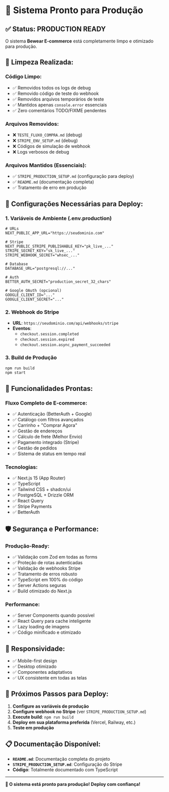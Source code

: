 # 🚀 Sistema Pronto para Produção

## ✅ **Status: PRODUCTION READY**

O sistema **Bewear E-commerce** está completamente limpo e otimizado para produção.

## 🧹 **Limpeza Realizada:**

### **Código Limpo:**

- ✅ Removidos todos os logs de debug
- ✅ Removido código de teste do webhook
- ✅ Removidos arquivos temporários de teste
- ✅ Mantidos apenas `console.error` essenciais
- ✅ Zero comentários TODO/FIXME pendentes

### **Arquivos Removidos:**

- ❌ `TESTE_FLUXO_COMPRA.md` (debug)
- ❌ `STRIPE_ENV_SETUP.md` (debug)
- ❌ Códigos de simulação de webhook
- ❌ Logs verbosos de debug

### **Arquivos Mantidos (Essenciais):**

- ✅ `STRIPE_PRODUCTION_SETUP.md` (configuração para deploy)
- ✅ `README.md` (documentação completa)
- ✅ Tratamento de erro em produção

## 🔧 **Configurações Necessárias para Deploy:**

### **1. Variáveis de Ambiente (.env.production)**

```env
# URLs
NEXT_PUBLIC_APP_URL="https://seudominio.com"

# Stripe
NEXT_PUBLIC_STRIPE_PUBLISHABLE_KEY="pk_live_..."
STRIPE_SECRET_KEY="sk_live_..."
STRIPE_WEBHOOK_SECRET="whsec_..."

# Database
DATABASE_URL="postgresql://..."

# Auth
BETTER_AUTH_SECRET="production_secret_32_chars"

# Google OAuth (opcional)
GOOGLE_CLIENT_ID="..."
GOOGLE_CLIENT_SECRET="..."
```

### **2. Webhook do Stripe**

- **URL**: `https://seudominio.com/api/webhooks/stripe`
- **Eventos**:
  - `checkout.session.completed`
  - `checkout.session.expired`
  - `checkout.session.async_payment_succeeded`

### **3. Build de Produção**

```bash
npm run build
npm start
```

## 🎯 **Funcionalidades Prontas:**

### **Fluxo Completo de E-commerce:**

- ✅ Autenticação (BetterAuth + Google)
- ✅ Catálogo com filtros avançados
- ✅ Carrinho + "Comprar Agora"
- ✅ Gestão de endereços
- ✅ Cálculo de frete (Melhor Envio)
- ✅ Pagamento integrado (Stripe)
- ✅ Gestão de pedidos
- ✅ Sistema de status em tempo real

### **Tecnologias:**

- ✅ Next.js 15 (App Router)
- ✅ TypeScript
- ✅ Tailwind CSS + shadcn/ui
- ✅ PostgreSQL + Drizzle ORM
- ✅ React Query
- ✅ Stripe Payments
- ✅ BetterAuth

## 🛡️ **Segurança e Performance:**

### **Produção-Ready:**

- ✅ Validação com Zod em todas as forms
- ✅ Proteção de rotas autenticadas
- ✅ Validação de webhooks Stripe
- ✅ Tratamento de erros robusto
- ✅ TypeScript em 100% do código
- ✅ Server Actions seguras
- ✅ Build otimizado do Next.js

### **Performance:**

- ✅ Server Components quando possível
- ✅ React Query para cache inteligente
- ✅ Lazy loading de imagens
- ✅ Código minificado e otimizado

## 📱 **Responsividade:**

- ✅ Mobile-first design
- ✅ Desktop otimizado
- ✅ Componentes adaptativos
- ✅ UX consistente em todas as telas

## 🚀 **Próximos Passos para Deploy:**

1. **Configure as variáveis de produção**
2. **Configure webhook no Stripe** (ver `STRIPE_PRODUCTION_SETUP.md`)
3. **Execute build**: `npm run build`
4. **Deploy em sua plataforma preferida** (Vercel, Railway, etc.)
5. **Teste em produção**

## 📋 **Documentação Disponível:**

- **`README.md`**: Documentação completa do projeto
- **`STRIPE_PRODUCTION_SETUP.md`**: Configuração do Stripe
- **Código**: Totalmente documentado com TypeScript

---

**🎉 O sistema está pronto para produção! Deploy com confiança!**
